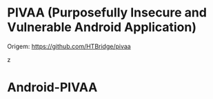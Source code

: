 # PIVAA (Purposefully Insecure and Vulnerable Android Application)
Origem: https://github.com/HTBridge/pivaa

z

# Android-PIVAA
